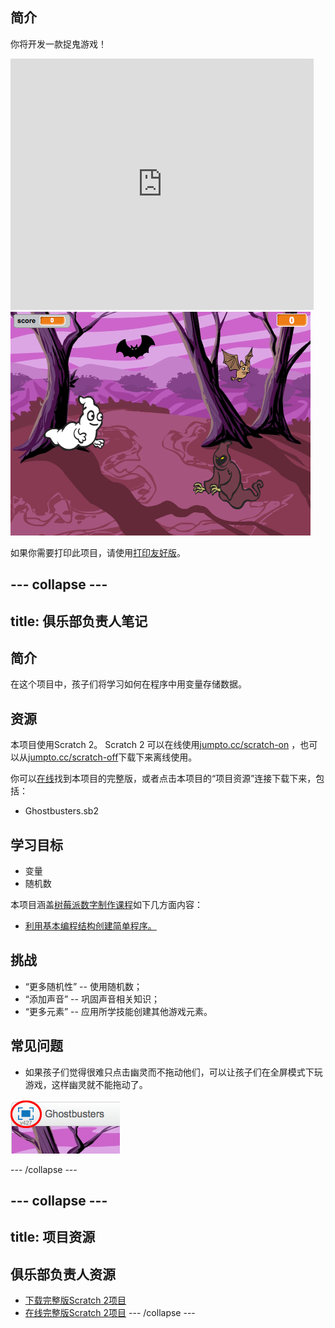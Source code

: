 ## 简介

你将开发一款捉鬼游戏！

<div class="scratch-preview">
  <iframe allowtransparency="true" width="485" height="402" src="https://scratch.mit.edu/projects/embed/60787262/?autostart=false" frameborder="0"></iframe>
  <img src="images/ghost-final.png">
</div>

如果你需要打印此项目，请使用[打印友好版](https://projects.raspberrypi.org/en/projects/ghostbusters/print)。

## \--- collapse \---

## title: 俱乐部负责人笔记

## 简介

在这个项目中，孩子们将学习如何在程序中用变量存储数据。

## 资源

本项目使用Scratch 2。 Scratch 2 可以在线使用[jumpto.cc/scratch-on](http://jumpto.cc/scratch-on) ，也可以从[jumpto.cc/scratch-off](http://jumpto.cc/scratch-off)下载下来离线使用。

你可以[在线](http://scratch.mit.edu/projects/60787262/#editor)找到本项目的完整版，或者点击本项目的“项目资源”连接下载下来，包括：

* Ghostbusters.sb2

## 学习目标

* 变量
* 随机数

本项目涵盖[树莓派数字制作课程](http://rpf.io/curriculum)如下几方面内容：

* [利用基本编程结构创建简单程序。](https://www.raspberrypi.org/curriculum/programming/creator)

## 挑战

* “更多随机性” -- 使用随机数；
* “添加声音” -- 巩固声音相关知识；
* “更多元素” -- 应用所学技能创建其他游戏元素。

## 常见问题

* 如果孩子们觉得很难只点击幽灵而不拖动他们，可以让孩子们在全屏模式下玩游戏，这样幽灵就不能拖动了。

![screenshot](images/ghost-fullscreen.png)

\--- /collapse \---

## \--- collapse \---

## title: 项目资源

## 俱乐部负责人资源

* [下载完整版Scratch 2项目](resources/Ghostbusters.sb2)
* [在线完整版Scratch 2项目](http://scratch.mit.edu/projects/60787262/#editor) \--- /collapse \---